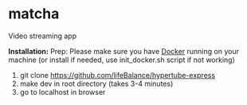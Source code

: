 # matcha #

Video streaming app

**Installation:**
Prep: Please make sure you have [Docker](https://www.docker.com/) running on your machine (or install if needed, use init_docker.sh script if not working)

1. git clone https://github.com/lifeBalance/hypertube-express
2. make dev in root directory (takes 3-4 minutes)
3. go to localhost in browser